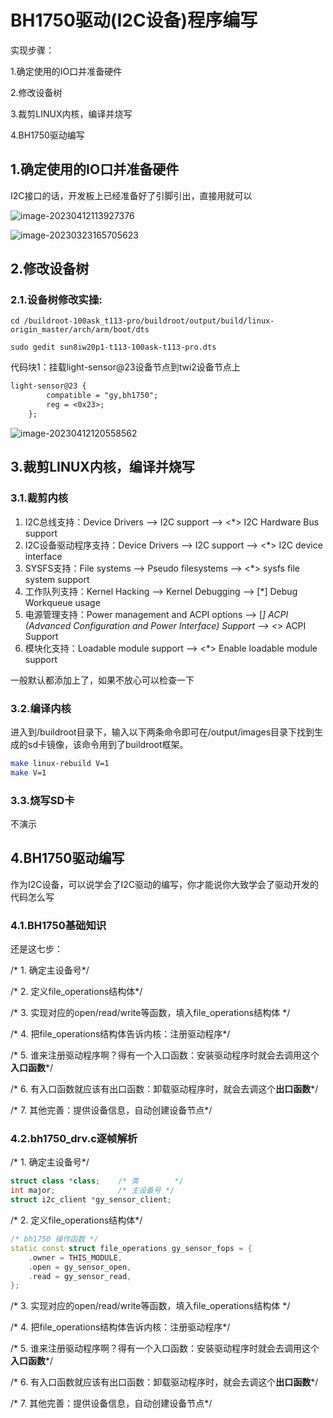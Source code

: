 # BH1750驱动(I2C设备)程序编写



实现步骤：

1.确定使用的IO口并准备硬件

2.修改设备树

3.裁剪LINUX内核，编译并烧写

4.BH1750驱动编写



## 1.确定使用的IO口并准备硬件

I2C接口的话，开发板上已经准备好了引脚引出，直接用就可以

![image-20230412113927376](C:\Users\11148\AppData\Roaming\Typora\typora-user-images\image-20230412113927376.png)

![image-20230323165705623](C:\Users\11148\AppData\Roaming\Typora\typora-user-images\image-20230323165705623.png)

## 2.修改设备树

### 2.1.设备树修改实操:

```
cd /buildroot-100ask_t113-pro/buildroot/output/build/linux-origin_master/arch/arm/boot/dts

sudo gedit sun8iw20p1-t113-100ask-t113-pro.dts
```

代码块1：挂载light-sensor@23设备节点到twi2设备节点上

```dtd
light-sensor@23 {
		compatible = "gy,bh1750";
		reg = <0x23>;
	};
```

![image-20230412120558562](C:\Users\11148\AppData\Roaming\Typora\typora-user-images\image-20230412120558562.png)

## 3.裁剪LINUX内核，编译并烧写

### 3.1.裁剪内核

1. I2C总线支持：Device Drivers --> I2C support --> <*> I2C Hardware Bus support
2. I2C设备驱动程序支持：Device Drivers --> I2C support --> <*> I2C device interface
3. SYSFS支持：File systems --> Pseudo filesystems --> <*> sysfs file system support
4. 工作队列支持：Kernel Hacking --> Kernel Debugging --> [*] Debug Workqueue usage
5. 电源管理支持：Power management and ACPI options --> [*] ACPI (Advanced Configuration and Power Interface) Support --> <*> ACPI Support
6. 模块化支持：Loadable module support --> <*> Enable loadable module support

一般默认都添加上了，如果不放心可以检查一下

### 3.2.编译内核

进入到/buildroot目录下，输入以下两条命令即可在/output/images目录下找到生成的sd卡镜像，该命令用到了buildroot框架。

```bash
make linux-rebuild V=1 
make V=1
```

### 3.3.烧写SD卡

不演示



## 4.BH1750驱动编写

作为I2C设备，可以说学会了I2C驱动的编写，你才能说你大致学会了驱动开发的代码怎么写

### 4.1.BH1750基础知识





还是这七步：

/* 1. 确定主设备号*/

/* 2. 定义file_operations结构体*/

/* 3. 实现对应的open/read/write等函数，填入file_operations结构体 */

/* 4. 把file_operations结构体告诉内核：注册驱动程序*/

/* 5. 谁来注册驱动程序啊？得有一个入口函数：安装驱动程序时就会去调用这个**入口函数***/

/* 6. 有入口函数就应该有出口函数：卸载驱动程序时，就会去调这个**出口函数***/

/* 7. 其他完善：提供设备信息，自动创建设备节点*/



### 4.2.bh1750_drv.c逐帧解析

/* 1. 确定主设备号*/

```c++
struct class *class;    /* 类 		*/
int major;              /* 主设备号 */
struct i2c_client *gy_sensor_client;
```

/* 2. 定义file_operations结构体*/

```c++
/* bh1750 操作函数 */
static const struct file_operations gy_sensor_fops = {
    .owner = THIS_MODULE,
    .open = gy_sensor_open, 
    .read = gy_sensor_read, 
};
```

/* 3. 实现对应的open/read/write等函数，填入file_operations结构体 */



/* 4. 把file_operations结构体告诉内核：注册驱动程序*/

/* 5. 谁来注册驱动程序啊？得有一个入口函数：安装驱动程序时就会去调用这个**入口函数***/

/* 6. 有入口函数就应该有出口函数：卸载驱动程序时，就会去调这个**出口函数***/

/* 7. 其他完善：提供设备信息，自动创建设备节点*/

